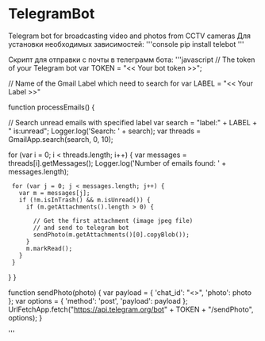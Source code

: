 # TelegramBot
Telegram bot for broadcasting video and photos from CCTV cameras
Для установки необходимых зависимостей: 
'''console
    pip install telebot
'''

Скрипт для отправки с почты в телеграмм бота:
 '''javascript
 // The token of your Telegram bot
 var TOKEN = "<< Your bot token >>";
 
 
 // Name of the Gmail Label which need to search for
 var LABEL = "<< Your Label >>"
 
 function processEmails() {
   
   // Search unread emails with specified label
   var search = "label:" + LABEL + " is:unread";
   Logger.log('Search: ' + search);
   var threads = GmailApp.search(search, 0, 10);
   
   for (var i = 0; i < threads.length; i++) {
     var messages = threads[i].getMessages();
     Logger.log('Number of emails found: ' + messages.length);
 
     for (var j = 0; j < messages.length; j++) {
       var m = messages[j];
       if (!m.isInTrash() && m.isUnread()) {
         if (m.getAttachments().length > 0) {
           
           // Get the first attachment (image jpeg file)
           // and send to telegram bot
           sendPhoto(m.getAttachments()[0].copyBlob());
         }
         m.markRead();
       }
     }
   }
 }
 
 function sendPhoto(photo) {
     var payload = {
       'chat_id': "<<Your Chat ID>>",
       'photo': photo
     };
     var options = {
       'method': 'post',
       'payload': payload
     };
     UrlFetchApp.fetch("https://api.telegram.org/bot" + TOKEN + "/sendPhoto", options);
   }
   
 '''
